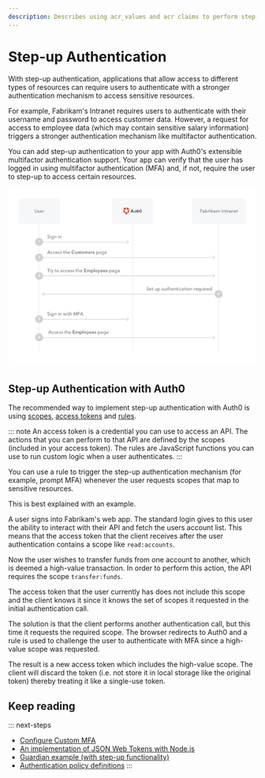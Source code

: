 ```yaml
---
description: Describes using acr_values and acr claims to perform step-up authentication with Auth0
---
```

# Step-up Authentication

With step-up authentication, applications that allow access to different types of resources can require users to authenticate with a stronger authentication mechanism to access sensitive resources.

For example, Fabrikam's Intranet requires users to authenticate with their username and password to access customer data. However, a request for access to employee data (which may contain sensitive salary information) triggers a stronger authentication mechanism like multifactor authentication.

You can add step-up authentication to your app with Auth0's extensible multifactor authentication support. Your app can verify that the user has logged in using multifactor authentication (MFA) and, if not, require the user to step-up to access certain resources.

![Step-up flow](/media/articles/mfa/step-up-flow.png)

## Step-up Authentication with Auth0

The recommended way to implement step-up authentication with Auth0 is using [scopes](/scopes), [access tokens](/tokens/access-token) and [rules](/rules).

::: note
An access token is a credential you can use to access an API. The actions that you can perform to that API are defined by the scopes (included in your access token). The rules are JavaScript functions you can use to run custom logic when a user authenticates.
:::

You can use a rule to trigger the step-up authentication mechanism (for example, prompt MFA) whenever the user requests scopes that map to sensitive resources.

This is best explained with an example.

A user signs into Fabrikam's web app. The standard login gives to this user the ability to interact with their API and fetch the users account list. This means that the access token that the client receives after the user authentication contains a scope like `read:accounts`.

Now the user wishes to transfer funds from one account to another, which is deemed a high-value transaction. In order to perform this action, the API requires the scope `transfer:funds`.

The access token that the user currently has does not include this scope and the client knows it since it knows the set of scopes it requested in the initial authentication call.

The solution is that the client performs another authentication call, but this time it requests the required scope. The browser redirects to Auth0 and a rule is used to challenge the user to authenticate with MFA since a high-value scope was requested.

The result is a new access token which includes the high-value scope. The client will discard the token (i.e. not store it in local storage like the original token) thereby treating it like a single-use token.

## Keep reading

::: next-steps
* [Configure Custom MFA](/multifactor-authentication/custom)
* [An implementation of JSON Web Tokens with Node.js](https://github.com/auth0/node-jsonwebtoken)
* [Guardian example (with step-up functionality)](https://github.com/auth0/guardian-example)
* [Authentication policy definitions](http://openid.net/specs/openid-provider-authentication-policy-extension-1_0.html#rfc.section.4)
:::
